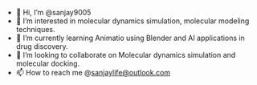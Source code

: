 - 👋 Hi, I’m @sanjay9005
- 👀 I’m interested in molecular dynamics simulation, molecular modeling techniques.
- 🌱 I’m currently learning Animatio using Blender and AI applications in drug discovery.
- 💞️ I’m looking to collaborate on Molecular dynamics simulation and molecular docking.
- 📫 How to reach me @sanjaylife@outlook.com

<!---
sanjay9005/sanjay9005 is a ✨ special ✨ repository because its `README.md` (this file) appears on your GitHub profile.
You can click the Preview link to take a look at your changes.
--->
